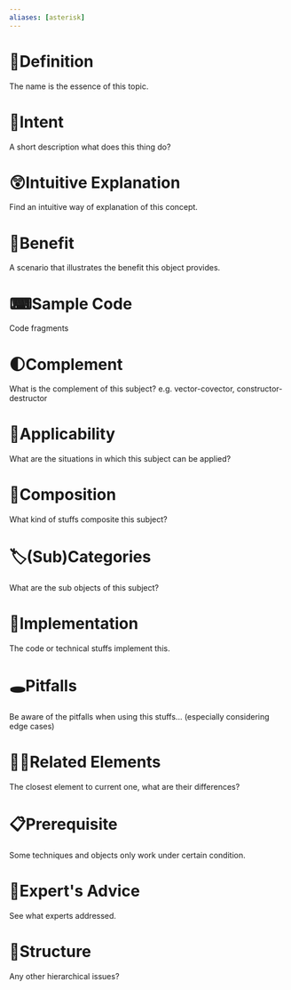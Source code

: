 ```yaml
---
aliases: [asterisk]
---
```


# 📝Definition
The name is the essence of this topic.

# 🎯Intent
 A short description what does this thing do?

# 😲Intuitive Explanation
Find an intuitive way of explanation of this concept.

# 🚀Benefit
 A scenario that illustrates the benefit this object provides.

# ⌨Sample Code
 Code fragments

# 🌓Complement
What is the complement of this subject? e.g. vector-covector, constructor-destructor

# 🤳Applicability
 What are the situations in which this subject can be applied?

# 🧪Composition
What kind of stuffs composite this subject?

# 🏷(Sub)Categories
What are the sub objects of this subject?

# 🔎Implementation
 The code or technical stuffs implement this.

# 🕳Pitfalls
Be aware of the pitfalls when using this stuffs... (especially considering edge cases)

# 🙋‍♂️Related Elements
 The closest element to current one, what are their differences?

# 📋Prerequisite
Some techniques and objects only work under certain condition.

# 🥼Expert's Advice
See what experts addressed.

# 🧱Structure
Any other hierarchical issues?
